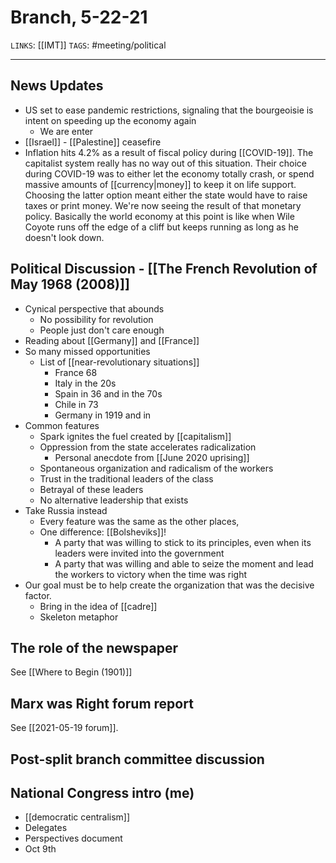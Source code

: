 # Branch, 5-22-21
`LINKS`: [[IMT]]
`TAGS`: #meeting/political 

---
## News Updates
- US set to ease pandemic restrictions, signaling that the bourgeoisie is intent on speeding up the economy again
	- We are enter
- [[Israel]] - [[Palestine]] ceasefire
- Inflation hits 4.2% as a result of fiscal policy during [[COVID-19]]. The capitalist system really has no way out of this situation. Their choice during COVID-19 was to either let the economy totally crash, or spend massive amounts of [[currency|money]] to keep it on life support. Choosing the latter option meant either the state would have to raise taxes or print money. We're now seeing the result of that monetary policy. Basically the world economy at this point is like when Wile Coyote runs off the edge of a cliff but keeps running as long as he doesn't look down. 

## Political Discussion - [[The French Revolution of May 1968 (2008)]]
- Cynical perspective that abounds
	- No possibility for revolution
	- People just don't care enough
- Reading about [[Germany]] and [[France]]
- So many missed opportunities
	- List of [[near-revolutionary situations]]
		- France 68
		- Italy in the 20s
		- Spain in 36 and in the 70s
		- Chile in 73
		- Germany in 1919 and in 
- Common features
	- Spark ignites the fuel created by [[capitalism]]
	- Oppression from the state accelerates radicalization
		- Personal anecdote from [[June 2020 uprising]]
	- Spontaneous organization and radicalism of the workers
	- Trust in the traditional leaders of the class
	- Betrayal of these leaders
	- No alternative leadership that exists
- Take Russia instead
	- Every feature was the same as the other places,
	- One difference: [[Bolsheviks]]!
		- A party that was willing to stick to its principles, even when its leaders were invited into the government
		- A party that was willing and able to seize the moment and lead the workers to victory when the time was right
- Our goal must be to help create the organization that was the decisive factor.
	- Bring in the idea of [[cadre]]
	- Skeleton metaphor

## The role of the newspaper
See [[Where to Begin (1901)]]

## Marx was Right forum report
See [[2021-05-19 forum]].

## Post-split branch committee discussion

## National Congress intro (me)
- [[democratic centralism]]
- Delegates
- Perspectives document
- Oct 9th